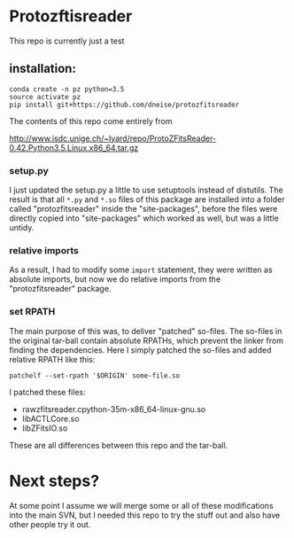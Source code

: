 # Protozftisreader

This repo is currently just a test

## installation:

    conda create -n pz python=3.5
    source activate pz
    pip install git+https://github.com/dneise/protozfitsreader

The contents of this repo come entirely from

http://www.isdc.unige.ch/~lyard/repo/ProtoZFitsReader-0.42.Python3.5.Linux.x86_64.tar.gz


### setup.py

I just updated the setup.py a little to use setuptools instead of distutils.
The result is that all `*.py` and `*.so` files of this package are installed
into a folder called "protozfitsreader" inside the "site-packages",
before the files were directly copied into "site-packages" which worked as well,
but was a little untidy.

### relative imports

As a result, I had to modify some `import` statement, they were written as
absolute imports, but now we do relative imports from the "protozfitsreader"
package.


### set RPATH

The main purpose of this was, to deliver "patched" so-files. The so-files
in the original tar-ball contain absolute RPATHs, which prevent the linker from
finding the dependencies. Here I simply patched the so-files and added relative
RPATH like this:

    patchelf --set-rpath '$ORIGIN' some-file.so

I patched these files:

 * rawzfitsreader.cpython-35m-x86_64-linux-gnu.so
 * libACTLCore.so
 * libZFitsIO.so


These are all differences between this repo and the tar-ball.

# Next steps?

At some point I assume we will merge some or all of these modifications
into the main SVN, but I needed this repo to try the stuff out and also have other people
try it out.

